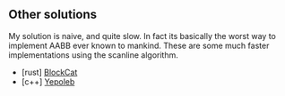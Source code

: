 
## Other solutions

My solution is naive, and quite slow. In fact its basically the worst way to
implement AABB ever known to mankind. These are some much faster implementations
using the scanline algorithm.

* [rust] [BlockCat](https://github.com/BlockCat/adventofcode2018/blob/master/src/day3.rs)
* [c++] [Yepoleb](https://gist.github.com/Yepoleb/641fa53634b3727bbd784e260a6de993)
